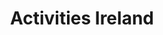 ---
title: "Activities Ireland"
address: "187, Lower Braniel Rd, Belfast, Co. Antrim BT5 7NP"
tel: "07971 087480"
county: "Antrim"
category: "Archery"
type: "Content"
lat: "054.5785630000"
lng: "-005.8493020000"
---